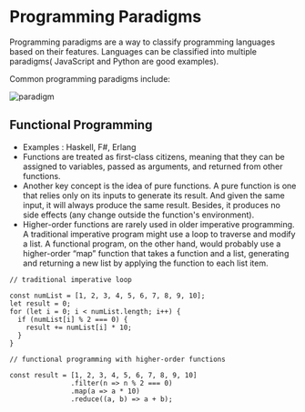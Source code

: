 # Programming Paradigms

Programming paradigms are a way to classify programming languages based on their features. Languages can be classified into multiple paradigms( JavaScript and Python are good examples).

Common programming paradigms include:

![paradigm](https://user-images.githubusercontent.com/79845719/215570758-fd0cc8f1-5f52-461d-8633-143e16f45020.png)


## Functional Programming
- Examples : Haskell, F#, Erlang
- Functions are treated as first-class citizens, meaning that they can be assigned to variables, passed as arguments, and returned from other functions.
- Another key concept is the idea of pure functions. A pure function is one that relies only on its inputs to generate its result. And given the same input, it will always produce the same result. Besides, it produces no side effects (any change outside the function's environment).
- Higher-order functions are rarely used in older imperative programming. A traditional imperative program might use a loop to traverse and modify a list. A functional program, on the other hand, would probably use a higher-order “map” function that takes a function and a list, generating and returning a new list by applying the function to each list item.


```
// traditional imperative loop

const numList = [1, 2, 3, 4, 5, 6, 7, 8, 9, 10];
let result = 0;
for (let i = 0; i < numList.length; i++) {
  if (numList[i] % 2 === 0) {
    result += numList[i] * 10;
  }
}
```

```
// functional programming with higher-order functions

const result = [1, 2, 3, 4, 5, 6, 7, 8, 9, 10]
               .filter(n => n % 2 === 0)
               .map(a => a * 10)
               .reduce((a, b) => a + b);

```